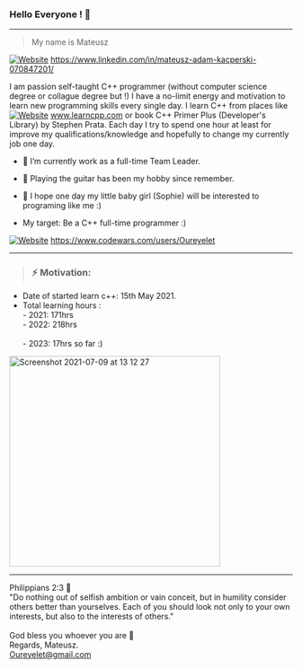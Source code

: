 ### Hello Everyone !  👋

_______________________________________________________________________________________________________________

> My name is Mateusz

[![Website](https://img.shields.io/website?down_color=blue&down_message=LinkedIn&up_color=blue&up_message=LinkedIn&url=https%3A%2F%2Fwww.linkedin.com%2Fmwlite%2Fin%2Fmateusz-adam-kacperski-070847201)](https://www.linkedin.com/in/mateusz-adam-kacperski-070847201/)
https://www.linkedin.com/in/mateusz-adam-kacperski-070847201/

I am passion self-taught C++ programmer (without computer science degree or collague degree but !) I have a no-limit energy 
and motivation to learn new programming skills every single day. I learn C++ from places like [![Website](https://img.shields.io/website?down_color=red&down_message=LearnCpp&style=plastic&up_color=green&up_message=LearnCpp&url=https%3A%2F%2Fwww.learncpp.com%2F)](http://www.learncpp.com/) www.learncpp.com or book C++ Primer Plus (Developer's Library) by Stephen Prata. Each day I try to spend one hour at least for improve my qualifications/knowledge and hopefully to change my currently job one day.

- :bust_in_silhouette: I’m currently work as a full-time Team Leader.
- :guitar: Playing the guitar has been my hobby since remember.
- :footprints: I hope one day my little baby girl (Sophie) will be interested to programing like me :)


- My target: Be a C++ full-time programmer :)  

[![Website](https://img.shields.io/website?down_color=red&down_message=Code%20Wars&style=for-the-badge&up_color=red&up_message=Code%20Wars&url=https%3A%2F%2Fwww.codewars.com%2Fusers%2FOureyelet)](https://www.codewars.com/users/Oureyelet)
https://www.codewars.com/users/Oureyelet

_______________________________________________________________________________________________________________
 
> ###  __⚡    Motivation:__ 
- Date of started learn c++: 15th May 2021.
- Total learning hours :                   
                - 2021:    171hrs <br />
                - 2022:    218hrs <br />    
                - 2023:    17hrs so far :) <br />                                     
<img width="375" alt="Screenshot 2021-07-09 at 13 12 27" src="https://user-images.githubusercontent.com/69697624/215017858-e014ab47-c08b-4504-9e15-0796ed7ff71c.jpg">

_____________________________________________________
Philippians 2:3 :open_book:<br />
"Do nothing out of selfish ambition or vain conceit, but in humility consider others better than yourselves. Each of you should look not only to your own interests, but also to the interests of others."<br /><br />
God bless you whoever you are :rainbow: <br />
Regards, Mateusz. <br />
Oureyelet@gmail.com <br />
